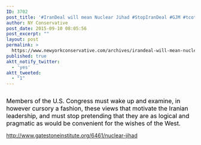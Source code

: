 ```yaml
---
ID: 3702
post_title: '#IranDeal will mean Nuclear Jihad #StopIranDeal #GJM #tcot'
author: NY Conservative
post_date: 2015-09-10 08:05:56
post_excerpt: ""
layout: post
permalink: >
  https://www.newyorkconservative.com/archives/irandeal-will-mean-nuclear-jihad-stopirandeal-gjm-tcot/
published: true
aktt_notify_twitter:
  - 'yes'
aktt_tweeted:
  - "1"
---
```

<p><img src="http://www.newyorkconservative.com/wp-content/uploads/2015/09/091015_1205_IranDealwil1.jpg" alt=""/>
	</p><p><span style="font-size:12pt"><span style="color:black">Members of the U.S. Congress must wake up and examine, in however cursory a fashion, these views that motivate the Iranian leadership, and must stop pretending that they are as logical and pragmatic as would be convenient for the wishes of the West.</span>
		</span></p><p><a href="http://www.gatestoneinstitute.org/6461/nuclear-jihad">http://www.gatestoneinstitute.org/6461/nuclear-jihad</a>
	</p>